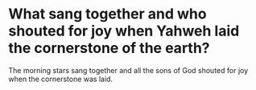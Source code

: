 # What sang together and who shouted for joy when Yahweh laid the cornerstone of the earth?

The morning stars sang together and all the sons of God shouted for joy when the cornerstone was laid.

